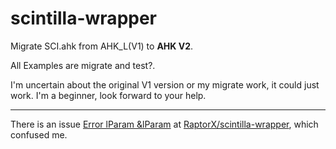 scintilla-wrapper
=================
Migrate SCI.ahk from AHK_L(V1) to **AHK V2**.

All Examples are migrate and test?.

I'm uncertain about the original V1 version or my migrate work, it could just work.
I'm a beginner, look forward to your help.

---

There is an issue [Error lParam &lParam](https://github.com/RaptorX/scintilla-wrapper/issues/1) at [RaptorX/scintilla-wrapper](https://github.com/RaptorX/scintilla-wrapper/issues), which confused me.
